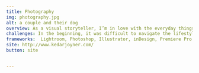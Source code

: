 ```yaml
---
title: Photography
img: photography.jpg
alt: a couple and their dog
overview: As a visual storyteller, I’m in love with the everyday things that often go unnoticed - moments that make life special, like holding hands or dancing on a frozen lake. Even the smallest, most ordinary moments are worth remembering, and I love to help people and small businesses capture them. Photography has also been my gateway into graphic design, multi-media, and now web development. It's helped give me the skills to build websites with a focus on functional design and create powerful content that matters.
challenges: In the beginning, it was difficult to navigate the lifestyle as a freelance photographer. Building a brand, client base, and grasping copyright and contract law was overwhelming. I've been successful in the business because of my organization and ability to adapt to changing styles and trends. My work has been published in Looks Like Film, Our Life, Meet My Dog, Serenify, and Madison Magazine.
frameworks:  Lightroom, Photoshop, Illustrator, inDesign, Premiere Pro
site: http://www.kedarjoyner.com/
button: site


---
```

